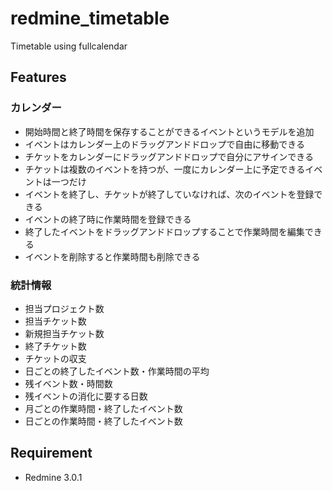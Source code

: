 # redmine_timetable
Timetable using fullcalendar

## Features
### カレンダー
- 開始時間と終了時間を保存することができるイベントというモデルを追加
- イベントはカレンダー上のドラッグアンドドロップで自由に移動できる
- チケットをカレンダーにドラッグアンドドロップで自分にアサインできる
- チケットは複数のイベントを持つが、一度にカレンダー上に予定できるイベントは一つだけ
- イベントを終了し、チケットが終了していなければ、次のイベントを登録できる
- イベントの終了時に作業時間を登録できる
- 終了したイベントをドラッグアンドドロップすることで作業時間を編集できる
- イベントを削除すると作業時間も削除できる

### 統計情報
- 担当プロジェクト数
- 担当チケット数
- 新規担当チケット数
- 終了チケット数
- チケットの収支
- 日ごとの終了したイベント数・作業時間の平均
- 残イベント数・時間数
- 残イベントの消化に要する日数
- 月ごとの作業時間・終了したイベント数
- 日ごとの作業時間・終了したイベント数

## Requirement
- Redmine 3.0.1
